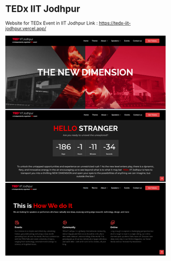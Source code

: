 # TEDx IIT Jodhpur

Website for TEDx Event in IIT Jodhpur
Link : https://tedx-iit-jodhpur.vercel.app/

![App Screenshot](https://github.com/A158-debug/TEDx_IITJodhpur/blob/master/src/assets/Screenshot%202023-07-23%20001016.png)
![App Screenshot](https://github.com/A158-debug/TEDx_IITJodhpur/blob/master/src/assets/Screenshot%202023-07-23%20001046.png)
![App Screenshot](https://github.com/A158-debug/TEDx_IITJodhpur/blob/master/src/assets/Screenshot%202023-07-23%20001106.png)



